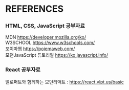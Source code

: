 # REFERENCES

### HTML, CSS, JavaScript 공부자료
MDN https://developer.mozilla.org/ko/ <br>
W3SCHOOL https://www.w3schools.com/ <br>
포이마웹 https://poiemaweb.com/ <br>
모던JavaScript 튜토리얼 https://ko.javascript.info/ 
<br/>
### React 공부자료
밸로퍼트와 함께하는 모던리액트 : https://react.vlpt.us/basic<br/><br/>
